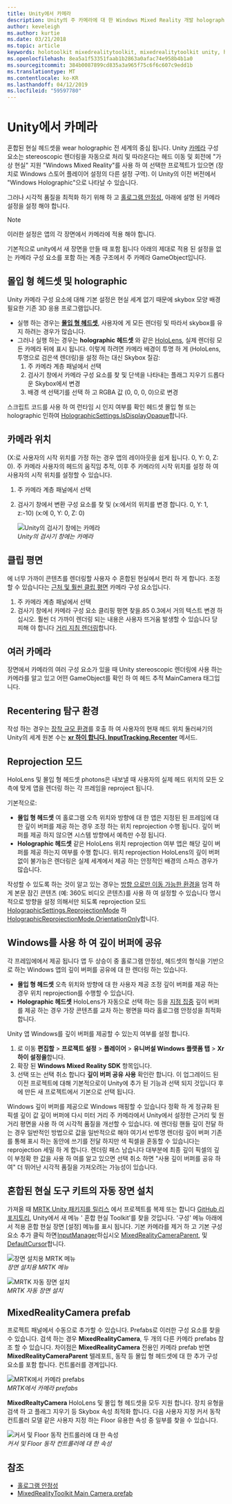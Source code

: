 ```yaml
---
title: Unity에서 카메라
description: Unity의 주 카메라에 대 한 Windows Mixed Reality 개발 holographic 렌더링을 위해 사용 하는 방법
author: keveleigh
ms.author: kurtie
ms.date: 03/21/2018
ms.topic: article
keywords: holotoolkit mixedrealitytoolkit, mixedrealitytoolkit unity, holographic 렌더링, holographic, 몰입도 포커스 지점을, 깊이 버퍼, 클립 방향 으로만 이동 가능한 위치, 불투명, 투명 하 고,
ms.openlocfilehash: 8ea5a1f53351faab1b2863a0afac74e958b4b1a0
ms.sourcegitcommit: 384b0087899cd835a3a965f75c6f6c607c9edd1b
ms.translationtype: MT
ms.contentlocale: ko-KR
ms.lasthandoff: 04/12/2019
ms.locfileid: "59597780"
---
```

# <a name="camera-in-unity"></a>Unity에서 카메라

혼합된 현실 헤드셋을 wear holographic 전 세계의 중심 됩니다. Unity [카메라](http://docs.unity3d.com/Manual/class-Camera.html) 구성 요소는 stereoscopic 렌더링을 자동으로 처리 및 따라온다는 헤드 이동 및 회전에 "가상 현실" 지원 "Windows Mixed Reality"를 사용 하 여 선택한 프로젝트가 있으면 (장치로 Windows 스토어 플레이어 설정의 다른 설정 구역). 이 Unity의 이전 버전에서 "Windows Holographic"으로 나타날 수 있습니다.

그러나 시각적 품질을 최적화 하기 위해 하 고 [홀로그램 안정성](hologram-stability.md), 아래에 설명 된 카메라 설정을 설정 해야 합니다.

>[!NOTE]
>이러한 설정은 앱의 각 장면에서 카메라에 적용 해야 합니다.
>
>기본적으로 unity에서 새 장면을 만들 때 포함 됩니다 아래의 제대로 적용 된 설정을 없는 카메라 구성 요소를 포함 하는 계층 구조에서 주 카메라 GameObject입니다.

## <a name="holographic-vs-immersive-headsets"></a>몰입 형 헤드셋 및 holographic

Unity 카메라 구성 요소에 대해 기본 설정은 현실 세계 없기 때문에 skybox 모양 배경 필요한 기존 3D 응용 프로그램입니다.
* 실행 하는 경우는  **[몰입 형 헤드셋](immersive-headset-hardware-details.md)**, 사용자에 게 모든 렌더링 및 따라서 skybox를 유지 하려는 경우가 많습니다.
* 그러나 실행 하는 경우는 **holographic 헤드셋** 와 같은 [HoloLens](hololens-hardware-details.md), 실제 렌더링 모든 카메라 뒤에 표시 됩니다. 이렇게 하려면 카메라 배경이 투명 하 게 (HoloLens, 투명으로 검은색 렌더링)을 설정 하는 대신 Skybox 질감:
    1. 주 카메라 계층 패널에서 선택
    2. 검사기 창에서 카메라 구성 요소를 찾 및 단색을 나타내는 플래그 지우기 드롭다운 Skybox에서 변경
    3. 배경 색 선택기를 선택 하 고 RGBA 값 (0, 0, 0, 0)으로 변경

스크립트 코드를 사용 하 여 런타임 시 인지 여부를 확인 헤드셋 몰입 형 또는 holographic 인하여 [HolographicSettings.IsDisplayOpaque](https://docs.unity3d.com/ScriptReference/XR.WSA.HolographicSettings.IsDisplayOpaque.html)합니다.


## <a name="positioning-the-camera"></a>카메라 위치

(X:로 사용자의 시작 위치를 가정 하는 경우 앱의 레이아웃을 쉽게 됩니다. 0, Y: 0, Z: 0). 주 카메라 사용자의 헤드의 움직임 추적, 이후 주 카메라의 시작 위치를 설정 하 여 사용자의 시작 위치를 설정할 수 있습니다.
1. 주 카메라 계층 패널에서 선택
2. 검사기 창에서 변환 구성 요소를 찾 및 (x:에서의 위치를 변경 합니다. 0, Y: 1, z:-10) (x:에 0, Y: 0, Z: 0)

   ![Unity의 검사기 창에는 카메라](images/maincamera-350px.png)<br>
   *Unity의 검사기 창에는 카메라*

## <a name="clip-planes"></a>클립 평면

에 너무 가까이 콘텐츠를 렌더링할 사용자 수 혼합된 현실에서 편리 하 게 합니다. 조정할 수 있습니다는 [근처 및 훨씬 클립 평면](hologram-stability.md#hologram-render-distances) 카메라 구성 요소입니다.
1. 주 카메라 계층 패널에서 선택
2. 검사기 창에서 카메라 구성 요소 클리핑 평면 찾을.85 0.3에서 거의 텍스트 변경 하십시오. 훨씬 더 가까이 렌더링 되는 내용은 사용자 뜨거움 발생할 수 있습니다 당 피해 야 합니다 [거리 지침 렌더링](hologram-stability.md#hologram-render-distances)합니다.

## <a name="multiple-cameras"></a>여러 카메라

장면에서 카메라의 여러 구성 요소가 있을 때 Unity stereoscopic 렌더링에 사용 하는 카메라를 알고 있고 어떤 GameObject를 확인 하 여 헤드 추적 MainCamera 태그입니다.

## <a name="recentering-a-seated-experience"></a>Recentering 탐구 환경

작성 하는 경우는 [장착 규모 환경](coordinate-systems.md)를 호출 하 여 사용자의 현재 헤드 위치 둘러싸기의 Unity의 세계 원본 수는 **[xr 하이 합니다. InputTracking.Recenter](https://docs.unity3d.com/ScriptReference/XR.InputTracking.Recenter.html)** 메서드.

## <a name="reprojection-modes"></a>Reprojection 모드

HoloLens 및 몰입 형 헤드셋 photons은 내보낼 때 사용자의 실제 헤드 위치의 모든 오측에 맞게 앱을 렌더링 하는 각 프레임을 reproject 됩니다.

기본적으로:

* **몰입 형 헤드셋** 여 홀로그램 오측 위치와 방향에 대 한 앱은 지정된 된 프레임에 대 한 깊이 버퍼를 제공 하는 경우 조정 하는 위치 reprojection 수행 됩니다.  깊이 버퍼를 제공 하지 않으면 시스템 방향에서 예측만 수정 됩니다.
* **Holographic 헤드셋** 같은 HoloLens 위치 reprojection 여부 앱은 해당 깊이 버퍼를 제공 하는지 여부를 수행 합니다.  위치 reprojection HoloLens의 깊이 버퍼 없이 불가능은 렌더링은 실제 세계에서 제공 하는 안정적인 배경의 스파스 경우가 많습니다.

작성할 수 있도록 하는 것이 알고 있는 경우는 [방향 으로만 이동 가능한 환경을](coordinate-systems-in-unity.md#building-an-orientation-only-or-seated-scale-experience) 엄격 하 게 본문 잠긴 콘텐츠 (예: 360도 비디오 콘텐츠)를 사용 하 여 설정할 수 있습니다 명시적으로 방향을 설정 의해서만 되도록 reprojection 모드 [ HolographicSettings.ReprojectionMode](https://docs.unity3d.com/ScriptReference/XR.WSA.HolographicSettings.ReprojectionMode.html) 하 [HolographicReprojectionMode.OrientationOnly](https://docs.unity3d.com/ScriptReference/XR.WSA.HolographicSettings.HolographicReprojectionMode.html)합니다.

## <a name="sharing-your-depth-buffers-with-windows"></a>Windows를 사용 하 여 깊이 버퍼에 공유

각 프레임에에서 제공 됩니다 앱 두 상승이 중 홀로그램 안정성, 헤드셋의 형식을 기반으로 하는 Windows 앱의 깊이 버퍼를 공유에 대 한 렌더링 하는 있습니다.
* **몰입 형 헤드셋** 오측 위치와 방향에 대 한 사용자 제공 조정 깊이 버퍼를 제공 하는 경우 위치 reprojection를 수행할 수 있습니다.
* **Holographic 헤드셋** HoloLens가 자동으로 선택 하는 등을 [지점 집중](focus-point-in-unity.md) 깊이 버퍼를 제공 하는 경우 가장 콘텐츠를 교차 하는 평면을 따라 홀로그램 안정성을 최적화 합니다.

Unity 앱 Windows를 깊이 버퍼를 제공할 수 있는지 여부를 설정 합니다.
1. 로 이동 **편집할** > **프로젝트 설정** > **플레이어** > **유니버설 Windows 플랫폼 탭**  >  **Xr 하이 설정을**합니다.
2. 확장 된 **Windows Mixed Reality SDK** 항목입니다.
3. 선택 또는 선택 취소 합니다 **깊이 버퍼 공유 사용** 확인란 합니다.  이 업그레이드 된 이전 프로젝트에 대해 기본적으로이 Unity에 추가 된 기능과 선택 되지 것입니다 후에 만든 새 프로젝트에서 기본으로 선택 됩니다.

Windows 깊이 버퍼를 제공으로 Windows 매핑할 수 있습니다 정확 하 게 정규화 된 픽셀 깊이 값 깊이 버퍼에 다시 미터 거리 주 카메라에서 Unity에서 설정한 근거리 및 원거리 평면을 사용 하 여 시각적 품질을 개선할 수 있습니다.  에 렌더링 핸들 깊이 전달 하는 경우 일반적인 방법으로 값을 일반적으로 해야 여기서 반투명 렌더링 깊이 버퍼 기존를 통해 표시 하는 동안에 쓰기를 전달 하지만 색 픽셀을 혼동할 수 있습니다는 reprojection 세밀 하 게 합니다.  렌더링 패스 남습니다 대부분에 최종 깊이 픽셀의 깊이 부정확 한 값을 사용 하 여를 알고 있으면 선택 취소 하면 "사용 깊이 버퍼를 공유 하 여" 더 뛰어난 시각적 품질을 가져오려는 가능성이 있습니다.

## <a name="mixed-reality-toolkits-automatic-scenesetup"></a>혼합된 현실 도구 키트의 자동 장면 설치
가져올 때 [MRTK Unity 패키지를 릴리스](https://github.com/Microsoft/MixedRealityToolkit-Unity/releases) 에서 프로젝트를 복제 또는 합니다 [GitHub 리포지토리](https://github.com/Microsoft/MixedRealityToolkit-Unity), Unity에서 새 메뉴 ' 혼합 현실 Toolkit'를 찾을 것입니다. '구성' 메뉴 아래에서 적용 혼합 현실 장면 [설정] 메뉴를 표시 됩니다. 기본 카메라를 제거 하 고 기본 구성 요소 추가 클릭 하면 [InputManager](https://github.com/Microsoft/MixedRealityToolkit-Unity/blob/htk_release/Assets/HoloToolkit/Input/Prefabs/InputManager.prefab)하십시오 [MixedRealityCameraParent](https://github.com/Microsoft/MixedRealityToolkit-Unity/blob/htk_release/Assets/HoloToolkit/Input/Prefabs/MixedRealityCameraParent.prefab), 및 [DefaultCursor](https://github.com/Microsoft/MixedRealityToolkit-Unity/blob/htk_release/Assets/HoloToolkit/Input/Prefabs/Cursor/DefaultCursor.prefab)합니다.

![장면 설치용 MRTK 메뉴](images/MRTK_Input_Menu.png)<br>
*장면 설치용 MRTK 메뉴*

![MRTK 자동 장면 설치](images/MRTK_HowTo_Input1.png)<br>
*MRTK 자동 장면 설치*

## <a name="mixedrealitycamera-prefab"></a>MixedRealityCamera prefab
프로젝트 패널에서 수동으로 추가할 수 있습니다. Prefabs로 이러한 구성 요소를 찾을 수 있습니다. 검색 하는 경우 **MixedRealityCamera**, 두 개의 다른 카메라 prefabs 참조 할 수 있습니다. 차이점은 **MixedRealityCamera** 전용인 카메라 prefab 반면 **MixedRealityCameraParent** 텔레포트, 동작 등 몰입 형 헤드셋에 대 한 추가 구성 요소를 포함 합니다. 컨트롤러를 경계입니다.

![MRTK에서 카메라 prefabs](images/MRTK_HowTo_Input2.png)<br>
*MRTK에서 카메라 prefabs*

**MixedRealtyCamera** HoloLens 및 몰입 형 헤드셋을 모두 지원 합니다. 장치 유형을 검색 하 고 플래그 지우기 등 Skybox 속성 최적화 합니다. 다음 사용자 지정 커서 동작 컨트롤러 모델 같은 사용자 지정 하는 Floor 유용한 속성 중 일부를 찾을 수 있습니다.

![커서 및 Floor 동작 컨트롤러에 대 한 속성](images/MRTK_HowTo_Input3.png)<br>
*커서 및 Floor 동작 컨트롤러에 대 한 속성*

## <a name="see-also"></a>참조
* [홀로그램 안정성](hologram-stability.md)
* [MixedRealityToolkit Main Camera.prefab](https://github.com/Microsoft/MixedRealityToolkit-Unity/tree/htk_release/Assets/HoloToolkit/Input/Prefabs)
